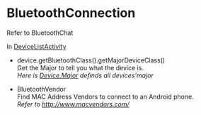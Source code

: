 # BluetoothConnection
Refer to BluetoothChat

In [DeviceListActivity]

 - device.getBluetoothClass().getMajorDeviceClass()     
Get the Major to tell you what the device is.       
*Here is [Device.Major] definds all devices'major*
 - BluetoothVendor        
Find MAC Address Vendors to connect to an Android phone.        
*Refer to http://www.macvendors.com/*

   [DeviceListActivity]: <https://github.com/JetAircraft/BluetoothConnection/blob/master/app/src/main/java/tw/com/softworld/bluetoothconnection/DeviceListActivity.java>
[Device.Major]:<https://developer.android.com/reference/android/bluetooth/BluetoothClass.Device.Major.html>